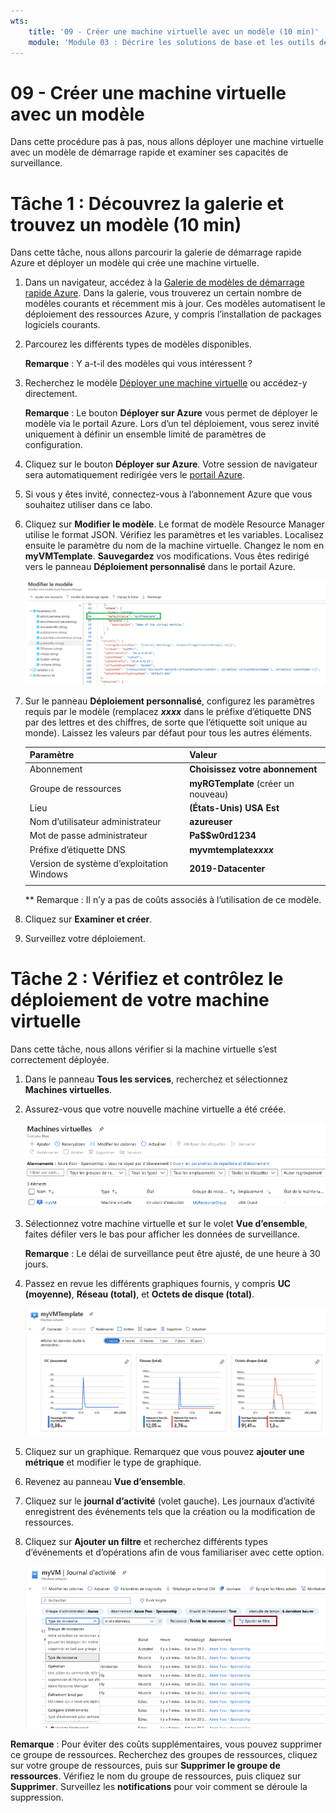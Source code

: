 ```yaml
---
wts:
    title: '09 - Créer une machine virtuelle avec un modèle (10 min)'
    module: 'Module 03 : Décrire les solutions de base et les outils de gestion dans Azure'
---
```

# 09 - Créer une machine virtuelle avec un modèle

Dans cette procédure pas à pas, nous allons déployer une machine virtuelle avec un modèle de démarrage rapide et examiner ses capacités de surveillance.

# Tâche 1 : Découvrez la galerie et trouvez un modèle (10 min)

Dans cette tâche, nous allons parcourir la galerie de démarrage rapide Azure et déployer un modèle qui crée une machine virtuelle. 

1. Dans un navigateur, accédez à la [Galerie de modèles de démarrage rapide Azure](https://azure.microsoft.com/resources/templates?azure-portal=true). Dans la galerie, vous trouverez un certain nombre de modèles courants et récemment mis à jour. Ces modèles automatisent le déploiement des ressources Azure, y compris l’installation de packages logiciels courants.

2. Parcourez les différents types de modèles disponibles. 

    **Remarque** : Y a-t-il des modèles qui vous intéressent ?

3. Recherchez le modèle [Déployer une machine virtuelle](https://azure.microsoft.com/resources/templates/101-vm-simple-windows?azure-portal=true) ou accédez-y directement.

    **Remarque** : Le bouton **Déployer sur Azure** vous permet de déployer le modèle via le portail Azure. Lors d’un tel déploiement, vous serez invité uniquement à définir un ensemble limité de paramètres de configuration. 

4. Cliquez sur le bouton **Déployer sur Azure**. Votre session de navigateur sera automatiquement redirigée vers le [portail Azure](http://portal.azure.com/).

5. Si vous y êtes invité, connectez-vous à l’abonnement Azure que vous souhaitez utiliser dans ce labo.

6. Cliquez sur **Modifier le modèle**. Le format de modèle Resource Manager utilise le format JSON. Vérifiez les paramètres et les variables.  Localisez ensuite le paramètre du nom de la machine virtuelle. Changez le nom en **myVMTemplate**. **Sauvegardez** vos modifications. Vous êtes redirigé vers le panneau **Déploiement personnalisé** dans le portail Azure.

    ![Capture d’écran du modèle avec le changement de nom de la machine virtuelle en surbrillance.](../images/0901.png)

7. Sur le panneau **Déploiement personnalisé**, configurez les paramètres requis par le modèle (remplacez ***xxxx*** dans le préfixe d’étiquette DNS par des lettres et des chiffres, de sorte que l’étiquette soit unique au monde). Laissez les valeurs par défaut pour tous les autres éléments. 

    | Paramètre| Valeur|
    |----|----|
    | Abonnement | **Choisissez votre abonnement**|
    | Groupe de ressources | **myRGTemplate** (créer un nouveau) |
    | Lieu | **(États-Unis) USA Est** |
    | Nom d’utilisateur administrateur | **azureuser** |
    | Mot de passe administrateur | **Pa$$w0rd1234** |
    | Préfixe d’étiquette DNS | **myvmtemplate*xxxx*** |
    | Version de système d’exploitation Windows | **2019-Datacenter** |
    | | |
    
    ** Remarque : Il n’y a pas de coûts associés à l’utilisation de ce modèle.

9. Cliquez sur **Examiner et créer**.

10. Surveillez votre déploiement. 

# Tâche 2 : Vérifiez et contrôlez le déploiement de votre machine virtuelle

Dans cette tâche, nous allons vérifier si la machine virtuelle s’est correctement déployée. 

1. Dans le panneau **Tous les services**, recherchez et sélectionnez **Machines virtuelles**.

2. Assurez-vous que votre nouvelle machine virtuelle a été créée. 

    ![Capture d’écran de la page des machines virtuelles. La nouvelle machine virtuelle est affichée et fonctionne.](../images/0902.png)

3. Sélectionnez votre machine virtuelle et sur le volet **Vue d’ensemble**, faites défiler vers le bas pour afficher les données de surveillance.

    **Remarque** : Le délai de surveillance peut être ajusté, de une heure à 30 jours.

4. Passez en revue les différents graphiques fournis, y compris **UC (moyenne)**, **Réseau (total)**, et **Octets de disque (total)**. 

    ![Capture d’écran des graphiques de surveillance des machines virtuelles.](../images/0903.png)

5. Cliquez sur un graphique. Remarquez que vous pouvez **ajouter une métrique** et modifier le type de graphique.

6. Revenez au panneau **Vue d’ensemble**.

7. Cliquez sur le **journal d’activité** (volet gauche). Les journaux d’activité enregistrent des événements tels que la création ou la modification de ressources. 

8. Cliquez sur **Ajouter un filtre** et recherchez différents types d’événements et d’opérations afin de vous familiariser avec cette option. 

    ![Capture d’écran de la page Ajouter des filtres avec le type d’événement sélectionné.](../images/0904.png)

**Remarque** : Pour éviter des coûts supplémentaires, vous pouvez supprimer ce groupe de ressources. Recherchez des groupes de ressources, cliquez sur votre groupe de ressources, puis sur **Supprimer le groupe de ressources**. Vérifiez le nom du groupe de ressources, puis cliquez sur **Supprimer**. Surveillez les **notifications** pour voir comment se déroule la suppression.

